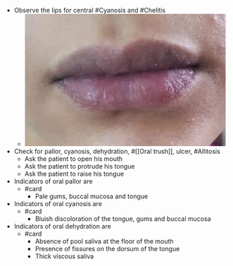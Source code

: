 - Observe the lips for central #Cyanosis and #Chelitis
	- ![lip_cyanosis](assets/cyanosis/lip_cyanosis.png)
- Check for pallor, cyanosis, dehydration, #[[Oral trush]], ulcer, #Allitosis
	- Ask the patient to open his mouth
	- Ask the patient to protrude his tongue
	- Ask the patient to raise his tongue
- Indicators of oral pallor are
	- #card
		- Pale gums, buccal mucosa and tongue
- Indicators of oral cyanosis are
	- #card
		- Bluish discoloration of the tongue, gums and buccal mucosa
- Indicators of oral dehydration are
	- #card
		- Absence of pool saliva at the floor of the mouth
		- Presence of fissures on the dorsum of the tongue
		- Thick viscous saliva